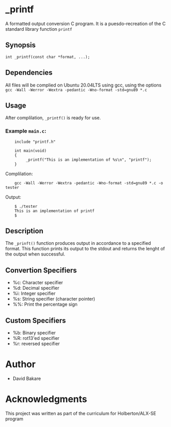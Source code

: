# _printf
A formatted output conversion C program. It is a puesdo-recreation of the C standard library function `printf`

## Synopsis
`int _printf(const char *format, ...);`

## Dependencies
All files will be complied on Ubuntu 20.04LTS using gcc, using the options `gcc -Wall -Werror -Wextra -pedantic -Wno-format -std=gnu89 *.c`

## Usage
After complilation, `_printf()` is ready for use.
### Example `main.c`:
```
    include "printf.h"

    int main(void)
    {
         _printf("This is an implementation of %s\n", "printf");
    }
```
Complilation:
```
    gcc -Wall -Werror -Wextra -pedantic -Wno-format -std=gnu89 *.c -o tester
```
Output:
```
    $ ./tester
    This is an implementation of printf
    $
```
## Description
The `_prinft()` function produces output in accordance to a specified format. This function prints its output to the stdout and returns the lenght of the output when successful.

## Convertion Specifiers
- %c: Character specifier
- %d: Decimal specifier
- %i: Integer specifier
- %s: String specifier (character pointer)
- %%: Print the percentage sign

## Custom Specifiers
- %b: Binary specifier
- %R: rot13'ed specifier
- %r: reversed specifier

# Author
- David Bakare
# Acknowledgments
This project was written as part of the curriculum for Holberton/ALX-SE program

